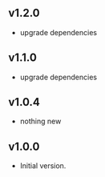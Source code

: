 ## v1.2.0
- upgrade dependencies
## v1.1.0
- upgrade dependencies
## v1.0.4
- nothing new
## v1.0.0
- Initial version.

